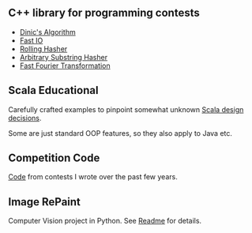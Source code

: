 ## C++ library for programming contests

- [Dinic's Algorithm](code_library/dinic.cpp)
- [Fast IO](code_library/parser.cpp)
- [Rolling Hasher](code_library/rolling_hasher.cpp)
- [Arbitrary Substring Hasher](code_library/hasher.cpp)
- [Fast Fourier Transformation](code_library/fft.cpp)

## Scala Educational

Carefully crafted examples to pinpoint somewhat unknown [Scala design decisions](scala/binding_examples).

Some are just standard OOP features, so they also apply to Java etc.

## Competition Code

[Code](problems) from contests I wrote over the past few years.

## Image RePaint

Computer Vision project in Python.
See [Readme](img_rep) for details.

